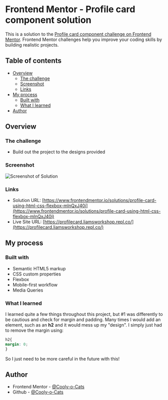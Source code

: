 # Frontend Mentor - Profile card component solution

This is a solution to the [Profile card component challenge on Frontend Mentor](https://www.frontendmentor.io/challenges/profile-card-component-cfArpWshJ). Frontend Mentor challenges help you improve your coding skills by building realistic projects. 

## Table of contents

- [Overview](#overview)
  - [The challenge](#the-challenge)
  - [Screenshot](#screenshot)
  - [Links](#links)
- [My process](#my-process)
  - [Built with](#built-with)
  - [What I learned](#what-i-learned)
- [Author](#author)

## Overview

### The challenge

- Build out the project to the designs provided

### Screenshot

![Screenshot of Solution](https://imgur.com/xO0CouX.png)

### Links

- Solution URL: [https://www.frontendmentor.io/solutions/profile-card-using-html-css-flexbox-mlnQxJ40i](https://www.frontendmentor.io/solutions/profile-card-using-html-css-flexbox-mlnQxJ40i)
- Live Site URL: [https://profilecard.liamsworkshop.repl.co/](https://profilecard.liamsworkshop.repl.co/)

## My process

### Built with

- Semantic HTML5 markup
- CSS custom properties
- Flexbox
- Mobile-first workflow
- Media Queries


### What I learned

I learned quite a few things throughout this project, but #1 was differently to be cautious and check for margin and padding. Many times I would add an element, such as an **h2** and it would mess up my "design". I simply just had to remove the margin using:
```css
h2{
margin: 0;
}
```
So I just need to be more careful in the future with this!


## Author

- Frontend Mentor - [@Cooly-o-Cats](https://www.frontendmentor.io/profile/Cooly-o-Cats)
- Github - [@Cooly-o-Cats](https://github.com/Cooly-o-Cats)
